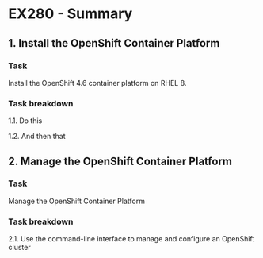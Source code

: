 # EX280 - Summary

## 1. Install the OpenShift Container Platform

### Task
Install the OpenShift 4.6 container platform on RHEL 8. 

### Task breakdown
1.1. Do this

1.2. And then that

## 2. Manage the OpenShift Container Platform

### Task
Manage the OpenShift Container Platform

### Task breakdown
2.1. Use the command-line interface to manage and configure an OpenShift cluster
